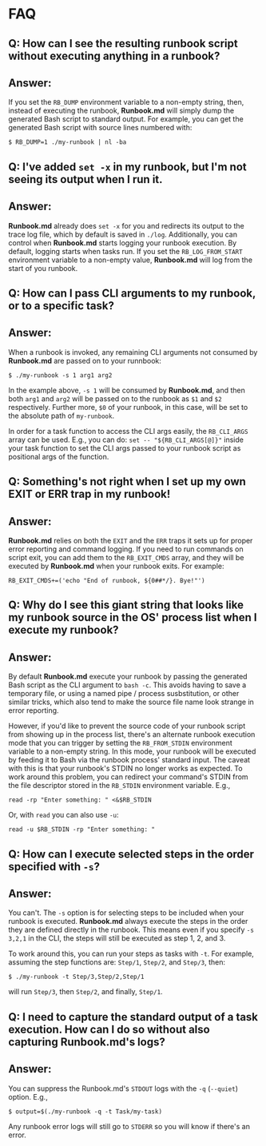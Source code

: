 # FAQ

## Q: How can I see the resulting runbook script without executing anything in a runbook?
## Answer:
If you set the `RB_DUMP` environment variable to a non-empty string, then,
instead of executing the runbook, **Runbook.md** will simply dump the generated
Bash script to standard output. For example, you can get the generated Bash
script with source lines numbered with:

    $ RB_DUMP=1 ./my-runbook | nl -ba

## Q: I've added `set -x` in my runbook, but I'm not seeing its output when I run it.
## Answer:
**Runbook.md** already does `set -x` for you and redirects its output to the
trace log file, which by default is saved in `./log`. Additionally, you can
control when **Runbook.md** starts logging your runbook execution. By default,
logging starts when tasks run. If you set the `RB_LOG_FROM_START` environment
variable to a non-empty value, **Runbook.md** will log from the start of you
runbook.

## Q: How can I pass CLI arguments to my runbook, or to a specific task?
## Answer:
When a runbook is invoked, any remaining CLI arguments not consumed by
**Runbook.md** are passed on to your runnbook:

    $ ./my-runbook -s 1 arg1 arg2

In the example above, `-s 1` will be consumed by **Runbook.md**, and then both
`arg1` and `arg2` will be passed on to the runbook as `$1` and `$2`
respectively.  Further more, `$0` of your runbook, in this case, will be set to
the absolute path of `my-runbook`.

In order for a task function to access the CLI args easily, the `RB_CLI_ARGS`
array can be used. E.g., you can do: `set -- "${RB_CLI_ARGS[@]}"` inside your
task function to set the CLI args passed to your runbook script as positional
args of the function.

## Q: Something's not right when I set up my own EXIT or ERR trap in my runbook!
## Answer:
**Runbook.md** relies on both the `EXIT` and the `ERR` traps it sets up for
proper error reporting and command logging. If you need to run commands on
script exit, you can add them to the `RB_EXIT_CMDS` array, and they will be
executed by **Runbook.md** when your runbook exits. For example:

    RB_EXIT_CMDS+=('echo "End of runbook, ${0##*/}. Bye!"')

## Q: Why do I see this giant string that looks like my runbook source in the OS' process list when I execute my runbook?
## Answer:
By default **Runbook.md** execute your runbook by passing the generated Bash
script as the CLI argument to `bash -c`. This avoids having to save a temporary
file, or using a named pipe / process susbstitution, or other similar tricks,
which also tend to make the source file name look strange in error reporting.

However, if you'd like to prevent the source code of your runbook script from
showing up in the process list, there's an alternate runbook execution mode
that you can trigger by setting the `RB_FROM_STDIN` environment variable to a
non-empty string. In this mode, your runbook will be executed by feeding it to
Bash via the runbook process' standard input.  The caveat with this is that
your runbook's STDIN no longer works as expected. To work around this problem,
you can redirect your command's STDIN from the file descriptor stored in the
`RB_STDIN` environment variable. E.g.,

    read -rp "Enter something: " <&$RB_STDIN

Or, with `read` you can also use `-u`:

    read -u $RB_STDIN -rp "Enter something: "


## Q: How can I execute selected steps in the order specified with `-s`?
## Answer:
You can't. The `-s` option is for selecting steps to be included when your
runbook is executed.  **Runbook.md** always execute the steps in the order they
are defined directly in the runbook.  This means even if you specify `-s 3,2,1`
in the CLI, the steps will still be executed as step 1, 2, and 3.

To work around this, you can run your steps as tasks with `-t`. For example,
assuming the step functions are: `Step/1`, `Step/2`, and `Step/3`, then:

    $ ./my-runbook -t Step/3,Step/2,Step/1

will run `Step/3`, then `Step/2`, and finally, `Step/1`.

## Q: I need to capture the standard output of a task execution. How can I do so without also capturing Runbook.md's logs?
## Answer:
You can suppress the Runbook.md's `STDOUT` logs with the `-q` (`--quiet`) option. E.g.,

    $ output=$(./my-runbook -q -t Task/my-task)

Any runbook error logs will still go to `STDERR` so you will know if there's an error.
